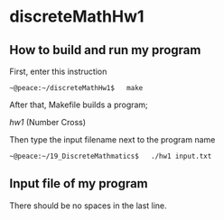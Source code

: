 # discreteMathHw1
## How to build and run my program
First, enter this instruction
~~~
~@peace:~/discreteMathHw1$   make
~~~
After that, Makefile builds a program; 


_hw1_ (Number Cross)<br>


Then type the input filename next to the program name
~~~
~@peace:~/19_DiscreteMathmatics$   ./hw1 input.txt
~~~

## Input file of my program
There should be no spaces in the last line.<br>

